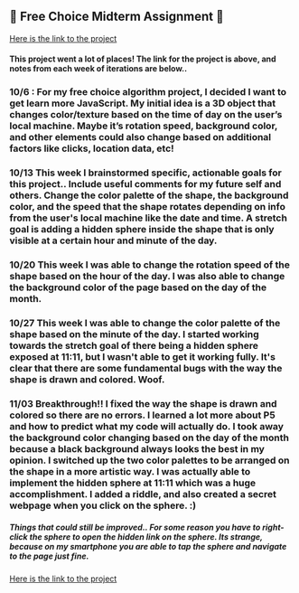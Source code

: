 ## :rainbow: Free Choice Midterm Assignment :rainbow:

[Here is the link to the project](https://eents.github.io/v/html/algorithm.html)

#### This project went a lot of places! The link for the project is above, and notes from each week of iterations are below..

### 10/6 : For my free choice algorithm project, I decided I want to get learn more JavaScript. My initial idea is a 3D object that changes color/texture based on the time of day on the user’s local machine. Maybe it’s rotation speed, background color, and other elements could also change based on additional factors like clicks, location data, etc!

### 10/13 This week I brainstormed specific, actionable goals for this project.. Include useful comments for my future self and others. Change the color palette of the shape, the background color, and the speed that the shape rotates depending on info from the user's local machine like the date and time. A stretch goal is adding a hidden sphere inside the shape that is only visible at a certain hour and minute of the day.

### 10/20 This week I was able to change the rotation speed of the shape based on the hour of the day. I was also able to change the background color of the page based on the day of the month.

### 10/27 This week I was able to change the color palette of the shape based on the minute of the day. I started working towards the stretch goal of there being a hidden sphere exposed at 11:11, but I wasn't able to get it working fully. It's clear that there are some fundamental bugs with the way the shape is drawn and colored. Woof.

### 11/03 Breakthrough!! I fixed the way the shape is drawn and colored so there are no errors. I learned a lot more about P5 and how to predict what my code will actually do. I took away the background color changing based on the day of the month because a black background always looks the best in my opinion. I switched up the two color palettes to be arranged on the shape in a more artistic way. I was actually able to implement the hidden sphere at 11:11 which was a huge accomplishment. I added a riddle, and also created a secret webpage when you click on the sphere. :)

##### Things that could still be improved.. For some reason you have to right-click the sphere to open the hidden link on the sphere. Its strange, because on my smartphone you are able to tap the sphere and navigate to the page just fine.

[Here is the link to the project](https://eents.github.io/v/html/algorithm.html)